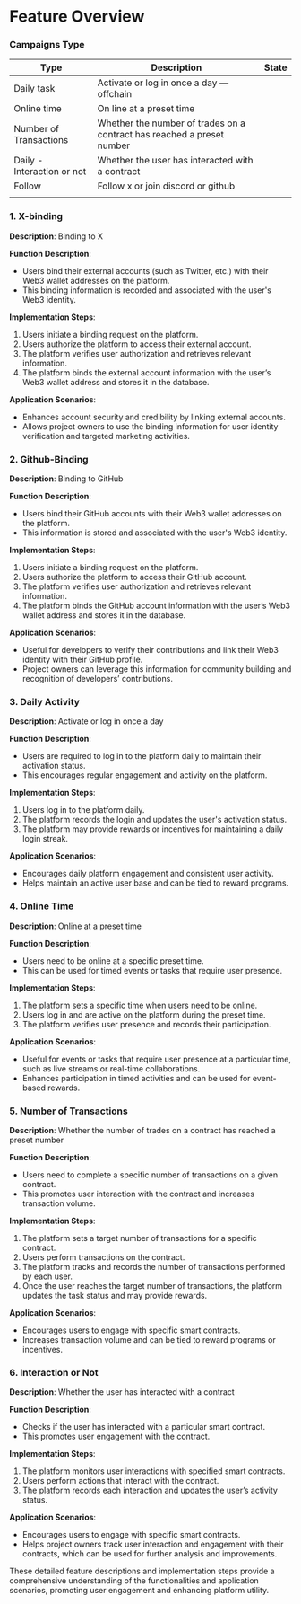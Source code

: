 # Feature Overview

### Campaigns Type

| Type | Description | State |
| --- | --- | --- |
| Daily task | Activate or log in once a day  — offchain |  |
| Online time | On line at a preset time  |  |
| Number of Transactions | Whether the number of trades on a contract has reached a preset number |  |
| Daily - Interaction or not | Whether the user has interacted with a contract  |  |
| Follow | Follow x or join discord or github |  |
|  |  |  |

### 1. X-binding

**Description**: Binding to X

**Function Description**:

- Users bind their external accounts (such as Twitter, etc.) with their Web3 wallet addresses on the platform.
- This binding information is recorded and associated with the user's Web3 identity.

**Implementation Steps**:

1. Users initiate a binding request on the platform.
2. Users authorize the platform to access their external account.
3. The platform verifies user authorization and retrieves relevant information.
4. The platform binds the external account information with the user’s Web3 wallet address and stores it in the database.

**Application Scenarios**:

- Enhances account security and credibility by linking external accounts.
- Allows project owners to use the binding information for user identity verification and targeted marketing activities.

### 2. Github-Binding

**Description**: Binding to GitHub

**Function Description**:

- Users bind their GitHub accounts with their Web3 wallet addresses on the platform.
- This information is stored and associated with the user's Web3 identity.

**Implementation Steps**:

1. Users initiate a binding request on the platform.
2. Users authorize the platform to access their GitHub account.
3. The platform verifies user authorization and retrieves relevant information.
4. The platform binds the GitHub account information with the user’s Web3 wallet address and stores it in the database.

**Application Scenarios**:

- Useful for developers to verify their contributions and link their Web3 identity with their GitHub profile.
- Project owners can leverage this information for community building and recognition of developers’ contributions.

### 3. Daily Activity

**Description**: Activate or log in once a day

**Function Description**:

- Users are required to log in to the platform daily to maintain their activation status.
- This encourages regular engagement and activity on the platform.

**Implementation Steps**:

1. Users log in to the platform daily.
2. The platform records the login and updates the user's activation status.
3. The platform may provide rewards or incentives for maintaining a daily login streak.

**Application Scenarios**:

- Encourages daily platform engagement and consistent user activity.
- Helps maintain an active user base and can be tied to reward programs.

### 4. Online Time

**Description**: Online at a preset time

**Function Description**:

- Users need to be online at a specific preset time.
- This can be used for timed events or tasks that require user presence.

**Implementation Steps**:

1. The platform sets a specific time when users need to be online.
2. Users log in and are active on the platform during the preset time.
3. The platform verifies user presence and records their participation.

**Application Scenarios**:

- Useful for events or tasks that require user presence at a particular time, such as live streams or real-time collaborations.
- Enhances participation in timed activities and can be used for event-based rewards.

### 5. Number of Transactions

**Description**: Whether the number of trades on a contract has reached a preset number

**Function Description**:

- Users need to complete a specific number of transactions on a given contract.
- This promotes user interaction with the contract and increases transaction volume.

**Implementation Steps**:

1. The platform sets a target number of transactions for a specific contract.
2. Users perform transactions on the contract.
3. The platform tracks and records the number of transactions performed by each user.
4. Once the user reaches the target number of transactions, the platform updates the task status and may provide rewards.

**Application Scenarios**:

- Encourages users to engage with specific smart contracts.
- Increases transaction volume and can be tied to reward programs or incentives.

### 6. Interaction or Not

**Description**: Whether the user has interacted with a contract

**Function Description**:

- Checks if the user has interacted with a particular smart contract.
- This promotes user engagement with the contract.

**Implementation Steps**:

1. The platform monitors user interactions with specified smart contracts.
2. Users perform actions that interact with the contract.
3. The platform records each interaction and updates the user’s activity status.

**Application Scenarios**:

- Encourages users to engage with specific smart contracts.
- Helps project owners track user interaction and engagement with their contracts, which can be used for further analysis and improvements.

These detailed feature descriptions and implementation steps provide a comprehensive understanding of the functionalities and application scenarios, promoting user engagement and enhancing platform utility.